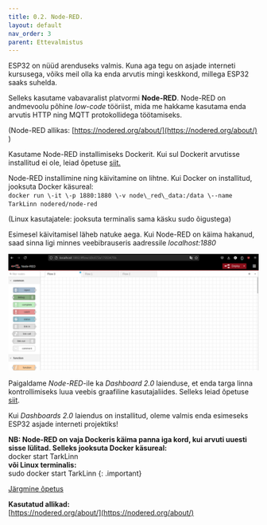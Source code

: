 ```yaml
---
title: 0.2. Node-RED.
layout: default
nav_order: 3
parent: Ettevalmistus
---
```


ESP32 on nüüd arenduseks valmis. Kuna aga tegu on asjade interneti kursusega, võiks meil olla ka enda arvutis mingi keskkond, millega ESP32 saaks suhelda. 

Selleks kasutame vabavaralist platvormi **Node-RED**. Node-RED on andmevoolu põhine *low-code* tööriist, mida me hakkame kasutama enda arvutis HTTP ning MQTT protokollidega töötamiseks.

(Node-RED allikas: [https://nodered.org/about/](https://nodered.org/about/) )

Kasutame Node-RED installimiseks Dockerit. Kui sul Dockerit arvutisse installitud ei ole, leiad õpetuse [siit.](https://docs.docker.com/desktop/)

Node-RED installimine ning käivitamine on lihtne. Kui Docker on installitud, jooksuta Docker käsureal:  
`docker run \-it \-p 1880:1880 \-v node\_red\_data:/data \--name TarkLinn nodered/node-red`

(Linux kasutajatele: jooksuta terminalis sama käsku sudo õigustega)

Esimesel käivitamisel läheb natuke aega. Kui Node-RED on käima hakanud, saad sinna ligi minnes veebibrauseris aadressile *localhost:1880*

![Node-RED](./pildid/8.png)

Paigaldame *Node-RED*\-ile ka *Dashboard 2.0* laienduse, et enda targa linna kontrollimiseks luua veebis graafiline kasutajaliides. Selleks leiad õpetuse [siit](https://dashboard.flowfuse.com/getting-started.html).

Kui *Dashboards 2.0* laiendus on installitud, oleme valmis enda esimeseks ESP32 asjade interneti projektiks!

**NB: Node-RED on vaja Dockeris käima panna iga kord, kui arvuti uuesti sisse lülitad. Selleks jooksuta Docker käsureal:**  
docker start TarkLinn  
**või Linux terminalis:**  
sudo docker start TarkLinn
{: .important}

[Järgmine õpetus](../HTTP-info-saamine/)

**Kasutatud allikad:**  
[https://nodered.org/about/](https://nodered.org/about/)